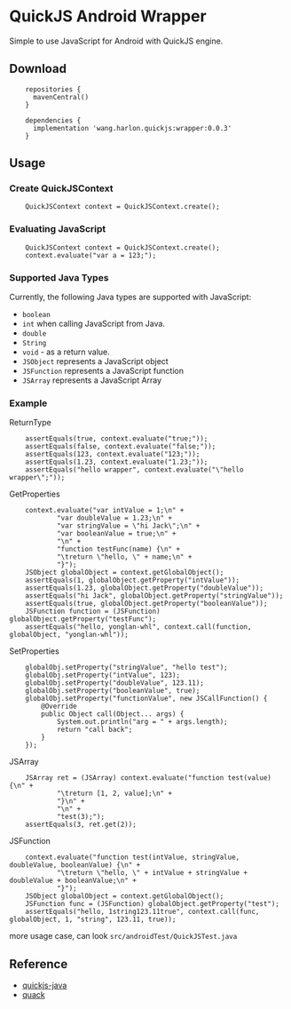 # QuickJS Android Wrapper
Simple to use JavaScript for Android with QuickJS engine.

## Download

        repositories {
          mavenCentral()
        }
        
        dependencies {
          implementation 'wang.harlon.quickjs:wrapper:0.0.3'
        }

## Usage

### Create QuickJSContext

        QuickJSContext context = QuickJSContext.create();

### Evaluating JavaScript

        QuickJSContext context = QuickJSContext.create();
        context.evaluate("var a = 123;");

### Supported Java Types
Currently, the following Java types are supported with JavaScript:
- `boolean`
- `int` when calling JavaScript from Java.
- `double`
- `String`
- `void` - as a return value.
- `JSObject` represents a JavaScript object
- `JSFunction` represents a JavaScript function
- `JSArray` represents a JavaScript Array
                
### Example

ReturnType

        assertEquals(true, context.evaluate("true;"));
        assertEquals(false, context.evaluate("false;"));
        assertEquals(123, context.evaluate("123;"));
        assertEquals(1.23, context.evaluate("1.23;"));
        assertEquals("hello wrapper", context.evaluate("\"hello wrapper\";"));
            
GetProperties

        context.evaluate("var intValue = 1;\n" +
                "var doubleValue = 1.23;\n" +
                "var stringValue = \"hi Jack\";\n" +
                "var booleanValue = true;\n" +
                "\n" +
                "function testFunc(name) {\n" +
                "\treturn \"hello, \" + name;\n" +
                "}");
        JSObject globalObject = context.getGlobalObject();
        assertEquals(1, globalObject.getProperty("intValue"));
        assertEquals(1.23, globalObject.getProperty("doubleValue"));
        assertEquals("hi Jack", globalObject.getProperty("stringValue"));
        assertEquals(true, globalObject.getProperty("booleanValue"));
        JSFunction function = (JSFunction) globalObject.getProperty("testFunc");
        assertEquals("hello, yonglan-whl", context.call(function, globalObject, "yonglan-whl"));
                

SetProperties

        globalObj.setProperty("stringValue", "hello test");
        globalObj.setProperty("intValue", 123);
        globalObj.setProperty("doubleValue", 123.11);
        globalObj.setProperty("booleanValue", true);
        globalObj.setProperty("functionValue", new JSCallFunction() {
            @Override
            public Object call(Object... args) {
                System.out.println("arg = " + args.length);
                return "call back";
            }
        });

JSArray

        JSArray ret = (JSArray) context.evaluate("function test(value) {\n" +
                "\treturn [1, 2, value];\n" +
                "}\n" +
                "\n" +
                "test(3);");
        assertEquals(3, ret.get(2));

JSFunction
        
        context.evaluate("function test(intValue, stringValue, doubleValue, booleanValue) {\n" +
                "\treturn \"hello, \" + intValue + stringValue + doubleValue + booleanValue;\n" +
                "}");
        JSObject globalObject = context.getGlobalObject();
        JSFunction func = (JSFunction) globalObject.getProperty("test");
        assertEquals("hello, 1string123.11true", context.call(func, globalObject, 1, "string", 123.11, true));

more usage case, can look `src/androidTest/QuickJSTest.java`

## Reference

- [quickjs-java](https://github.com/cashapp/quickjs-java)
- [quack](https://github.com/koush/quack)
                
   